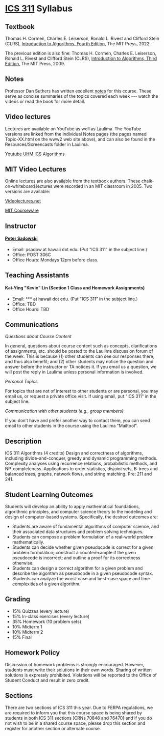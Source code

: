 # [ICS 311](https://ics311.github.io/) Syllabus

## Textbook

Thomas H. Cormen, Charles E. Leiserson, Ronald L. Rivest and Clifford Stein (CLRS), [Introduction to Algorithms, Fourth Edition,](https://mitpress.mit.edu/9780262046305/) The MIT Press, 2022.

The previous edition is also fine:
Thomas H. Cormen, Charles E. Leiserson, Ronald L. Rivest and Clifford Stein (CLRS), [Introduction to Algorithms, Third Edition,](https://mitpress.mit.edu/9780262533058/) The MIT Press, 2009.

## Notes
                                                                                                                                 
Professor Dan Suthers has written excellent [notes](https://ics311.github.io/Notes/) for this course. These serve as concise summaries of the topics covered each week --- watch the videos or read the book for more detail.
                                                                                                                                 
## Video lectures

Lectures are available on YouTube as well as Laulima. The YouTube versions are linked from the individual Notes pages (the pages named Topic-XX.html on the www2 web site above), and can also be found in the Resources/Screencasts folder in Laulima.                                                                                                                                 

[Youtube UHM ICS Algorithms](https://www.youtube.com/user/UHMICSAlgorithms/videos/)

## MIT Video Lectures
                                                                                                                                 
Online lectures are also available from the textbook authors. These chalk-on-whiteboard lectures were recorded in an MIT classroom in 2005. Two versions are available:

[Videolectures.net](http://videolectures.net/mit6046jf05_introduction_algorithms/)

[MIT Courseware](http://ocw.mit.edu/courses/electrical-engineering-and-computer-science/6-046j-introduction-to-algorithms-sma-5503-fall-2005/video-lectures/)

                                                                                                                                 
<!--                                                                                                                                 
## 
The course is distributed across multiple online tools and media. ICS students should be comfortable coordinating their use.

All **office hours** will also be held in a single shared Zoom "recurring meet anytime" room, to be sent to students.

We use [**Laulima**](https://laulima.hawaii.edu/portal) for quizzes, posting and submitting assignments, and providing resources such as other readings and podcasts (if you want to download or don't want to use YouTube). Please see [this document on everything Laulima users should know](http://www.hawaii.edu/talent/laulima_tab/tabs/laulima_essentials.html).

We will use [**Google Docs**](https://docs.google.com/) for in-class problem solving, as it supports simultaneous editing. Please ensure that you are familiar with Google Docs, and that you can access them via your UH login. While multiple browers are supported, Chrome likely provides the best experience for this part as it is also made by Google.
-->
                                                                                                                                 
## Instructor

#### [Peter Sadowski](http://www2.hawaii.edu/~psadow/)

*   Email: psadow at hawaii dot edu. (Put "ICS 311" in the subject line.)
*   Office: POST 306C
*   Office Hours: Mondays 12pm before class.

## Teaching Assistants

#### Kai-Ying "Kevin" Lin  (Section 1 Class and Homework Assignments)

*   Email: *** at hawaii dot edu. (Put "ICS 311" in the subject line.)
*   Office: TBD
*   Office Hours: TBD 

## Communications

_Questions about Course Content_

In general, questions about course content such as concepts, clarifications of assignments, etc. should be posted to the Laulima discussion forum of the week. This is because (1) other students can see our responses there, and thus also benefit; and (2) other students may notice the question and answer before the instructor or TA notices it. If you email us a question, we will post the reply in Laulima unless personal information is involved.</dd>

_Personal Topics_

For topics that are not of interest to other students or are personal, you may email us, or request a private office visit. If using email, put "ICS 311" in the subject line.</dd>

_Communication with other students (e.g., group members)_

If you don't have and prefer another way to contact them, you can send email to other students in the course using the Laulima "Mailtool".</dd>


## Description

ICS 311 Algorithms (4 credits) Design and correctness of algorithms, including divide-and-conquer, greedy and dynamic programming methods. Complexity analyses using recurrence relations, probabilistic methods, and NP-completeness. Applications to order statistics, disjoint sets, B-trees and balanced trees, graphs, network flows, and string matching. Pre: 211 and 241.
                              
## Student Learning Outcomes

Students will develop an ability to apply mathematical foundations, algorithmic principles, and computer science theory to the modeling and design of computer-based systems. Specifically, the desired outcomes are:

*   Students are aware of fundamental algorithms of computer science, and their associated data structures and problem solving techniques.
*   Students can compose a problem formulation of a real-world problem mathematically.
*   Students can decide whether given pseudocode is correct for a given problem formulation; construct a counterexample if the given pseudocode is incorrect; and outline a proof for its correctness otherwise.
*   Students can design a correct algorithm for a given problem and describe the algorithm as pseudocode in a given pseudocode syntax.
*   Students can analyze the worst-case and best-case space and time complexities of a given algorithm.

## Grading

* 15% Quizzes (every lecture)
* 15% In-class exercises (every lecture)
* 35% Homework (10 problem sets)
* 10% Midterm 1
* 10% Midterm 2
* 15% Final

## Homework Policy

Discussion of homework problems is strongly encouraged. However, students must write their solutions in their own words. Sharing of written solutions is expressly prohibited. Violations will be reported to the Office of Student Conduct and result in zero credit.

## Sections

There are two sections of ICS 311 this year. Due to FERPA regulations, we are required to inform you that this course space is being shared by students in both ICS 311 sections [CRNs 70848 and 76470] and if you do not wish to be in a shared course space, please drop this section and register for another section or alternate course.

